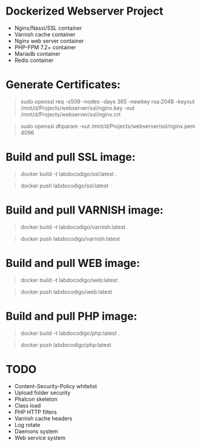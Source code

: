 # Dockerized Webserver Project 
- Nginx/Nasxi/SSL container
- Varnish cache container
- Nginx web server container
- PHP-FPM 7.2+ container
- Mariadb container
- Redis container

# Generate Certificates:
> sudo openssl req -x509 -nodes -days 365 -newkey rsa:2048 -keyout /mnt/d/Projects/webserver/ssl/nginx.key -out /mnt/d/Projects/webserver/ssl/nginx.crt

> sudo openssl dhparam -out /mnt/d/Projects/webserver/ssl/nginx.pem 4096

# Build and pull SSL image:
> docker build -t labdocodigo/ssl:latest .

> docker push labdocodigo/ssl:latest

# Build and pull VARNISH image:
> docker build -t labdocodigo/varnish:latest .

> docker push labdocodigo/varnish:latest

# Build and pull WEB image:
> docker build -t labdocodigo/web:latest .

> docker push labdocodigo/web:latest

# Build and pull PHP image:
> docker build -t labdocodigo/php:latest .

> docker push labdocodigo/php:latest

# TODO
- Content-Security-Policy whitelist
- Upload folder security
- Phalcon skeleton
- Class load
- PHP HTTP filters
- Varnish cache headers
- Log rotate
- Daemons system
- Web service system